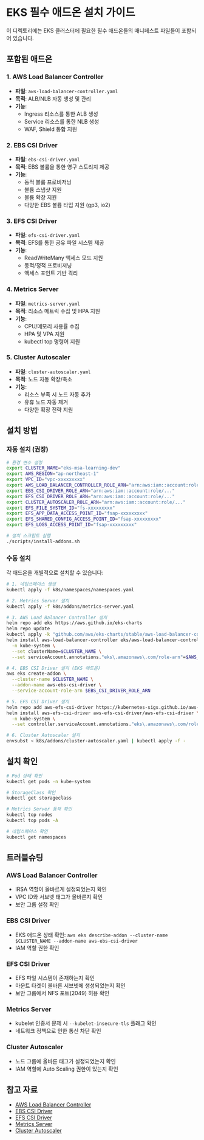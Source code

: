 # EKS 필수 애드온 설치 가이드

이 디렉토리에는 EKS 클러스터에 필요한 필수 애드온들의 매니페스트 파일들이 포함되어 있습니다.

## 포함된 애드온

### 1. AWS Load Balancer Controller
- **파일**: `aws-load-balancer-controller.yaml`
- **목적**: ALB/NLB 자동 생성 및 관리
- **기능**: 
  - Ingress 리소스를 통한 ALB 생성
  - Service 리소스를 통한 NLB 생성
  - WAF, Shield 통합 지원

### 2. EBS CSI Driver
- **파일**: `ebs-csi-driver.yaml`
- **목적**: EBS 볼륨을 통한 영구 스토리지 제공
- **기능**:
  - 동적 볼륨 프로비저닝
  - 볼륨 스냅샷 지원
  - 볼륨 확장 지원
  - 다양한 EBS 볼륨 타입 지원 (gp3, io2)

### 3. EFS CSI Driver
- **파일**: `efs-csi-driver.yaml`
- **목적**: EFS를 통한 공유 파일 시스템 제공
- **기능**:
  - ReadWriteMany 액세스 모드 지원
  - 동적/정적 프로비저닝
  - 액세스 포인트 기반 격리

### 4. Metrics Server
- **파일**: `metrics-server.yaml`
- **목적**: 리소스 메트릭 수집 및 HPA 지원
- **기능**:
  - CPU/메모리 사용률 수집
  - HPA 및 VPA 지원
  - kubectl top 명령어 지원

### 5. Cluster Autoscaler
- **파일**: `cluster-autoscaler.yaml`
- **목적**: 노드 자동 확장/축소
- **기능**:
  - 리소스 부족 시 노드 자동 추가
  - 유휴 노드 자동 제거
  - 다양한 확장 전략 지원

## 설치 방법

### 자동 설치 (권장)
```bash
# 환경 변수 설정
export CLUSTER_NAME="eks-msa-learning-dev"
export AWS_REGION="ap-northeast-1"
export VPC_ID="vpc-xxxxxxxxx"
export AWS_LOAD_BALANCER_CONTROLLER_ROLE_ARN="arn:aws:iam::account:role/..."
export EBS_CSI_DRIVER_ROLE_ARN="arn:aws:iam::account:role/..."
export EFS_CSI_DRIVER_ROLE_ARN="arn:aws:iam::account:role/..."
export CLUSTER_AUTOSCALER_ROLE_ARN="arn:aws:iam::account:role/..."
export EFS_FILE_SYSTEM_ID="fs-xxxxxxxxx"
export EFS_APP_DATA_ACCESS_POINT_ID="fsap-xxxxxxxxx"
export EFS_SHARED_CONFIG_ACCESS_POINT_ID="fsap-xxxxxxxxx"
export EFS_LOGS_ACCESS_POINT_ID="fsap-xxxxxxxxx"

# 설치 스크립트 실행
./scripts/install-addons.sh
```

### 수동 설치
각 애드온을 개별적으로 설치할 수 있습니다:

```bash
# 1. 네임스페이스 생성
kubectl apply -f k8s/namespaces/namespaces.yaml

# 2. Metrics Server 설치
kubectl apply -f k8s/addons/metrics-server.yaml

# 3. AWS Load Balancer Controller 설치
helm repo add eks https://aws.github.io/eks-charts
helm repo update
kubectl apply -k "github.com/aws/eks-charts/stable/aws-load-balancer-controller//crds?ref=master"
helm install aws-load-balancer-controller eks/aws-load-balancer-controller \
  -n kube-system \
  --set clusterName=$CLUSTER_NAME \
  --set serviceAccount.annotations."eks\.amazonaws\.com/role-arn"=$AWS_LOAD_BALANCER_CONTROLLER_ROLE_ARN

# 4. EBS CSI Driver 설치 (EKS 애드온)
aws eks create-addon \
  --cluster-name $CLUSTER_NAME \
  --addon-name aws-ebs-csi-driver \
  --service-account-role-arn $EBS_CSI_DRIVER_ROLE_ARN

# 5. EFS CSI Driver 설치
helm repo add aws-efs-csi-driver https://kubernetes-sigs.github.io/aws-efs-csi-driver/
helm install aws-efs-csi-driver aws-efs-csi-driver/aws-efs-csi-driver \
  -n kube-system \
  --set controller.serviceAccount.annotations."eks\.amazonaws\.com/role-arn"=$EFS_CSI_DRIVER_ROLE_ARN

# 6. Cluster Autoscaler 설치
envsubst < k8s/addons/cluster-autoscaler.yaml | kubectl apply -f -
```

## 설치 확인

```bash
# Pod 상태 확인
kubectl get pods -n kube-system

# StorageClass 확인
kubectl get storageclass

# Metrics Server 동작 확인
kubectl top nodes
kubectl top pods -A

# 네임스페이스 확인
kubectl get namespaces
```

## 트러블슈팅

### AWS Load Balancer Controller
- IRSA 역할이 올바르게 설정되었는지 확인
- VPC ID와 서브넷 태그가 올바른지 확인
- 보안 그룹 설정 확인

### EBS CSI Driver
- EKS 애드온 상태 확인: `aws eks describe-addon --cluster-name $CLUSTER_NAME --addon-name aws-ebs-csi-driver`
- IAM 역할 권한 확인

### EFS CSI Driver
- EFS 파일 시스템이 존재하는지 확인
- 마운트 타겟이 올바른 서브넷에 생성되었는지 확인
- 보안 그룹에서 NFS 포트(2049) 허용 확인

### Metrics Server
- kubelet 인증서 문제 시 `--kubelet-insecure-tls` 플래그 확인
- 네트워크 정책으로 인한 통신 차단 확인

### Cluster Autoscaler
- 노드 그룹에 올바른 태그가 설정되었는지 확인
- IAM 역할에 Auto Scaling 권한이 있는지 확인

## 참고 자료

- [AWS Load Balancer Controller](https://kubernetes-sigs.github.io/aws-load-balancer-controller/)
- [EBS CSI Driver](https://github.com/kubernetes-sigs/aws-ebs-csi-driver)
- [EFS CSI Driver](https://github.com/kubernetes-sigs/aws-efs-csi-driver)
- [Metrics Server](https://github.com/kubernetes-sigs/metrics-server)
- [Cluster Autoscaler](https://github.com/kubernetes/autoscaler/tree/master/cluster-autoscaler)